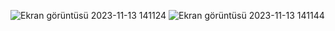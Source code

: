 ![Ekran görüntüsü 2023-11-13 141124](https://github.com/ravgar/Portfolio-Web-Program/assets/97904458/3420a173-dc96-48c2-a07f-c9ab1ba69686)
![Ekran görüntüsü 2023-11-13 141144](https://github.com/ravgar/Portfolio-Web-Program/assets/97904458/617aa386-cb94-4e03-8211-f11fca030832)

